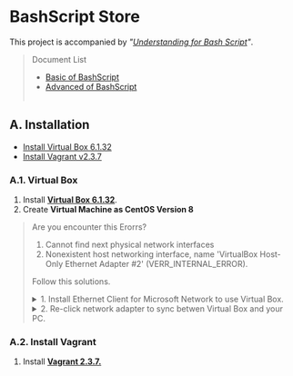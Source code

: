 # BashScript Store

This project is accompanied by _"[Understanding for Bash Script](https://www.notion.so/unchaptered/BashScript-12d7e97277684b7789c47cd68b7e2307?pvs=4)"_.

> Document List 
> - [Basic of BashScript](src/01_basic)
> - [Advanced of BashScript](src/02_advanced)
> <br><br>

## A. Installation

- [Install Virtual Box 6.1.32](./README.md#a1-virtual-box)
- [Install Vagrant v2.3.7](./README.md#a2-install-vagrant)

### A.1. Virtual Box

1. Install **[Virtual Box 6.1.32](https://download.virtualbox.org/virtualbox/6.1.32/)**.
2. Create **Virtual Machine as CentOS Version 8**

> Are you encounter this Erorrs? <br>
> 
> 1. Cannot find next physical network interfaces
> 2. Nonexistent host networking interface, name 'VirtualBox Host-Only Ethernet Adapter #2' (VERR_INTERNAL_ERROR).
>
> Follow this solutions. <br>
> 
> <details>
>    <summary> 1. Install Ethernet Client for Microsoft Network to use Virtual Box. </summary>
>        <image
>            style="width: 700px;"
>            src="images/virtualbox_ethernet_setup_01.png" />
>        <image
>            style="width: 700px;"
>            src="images/virtualbox_ethernet_setup_02.png" />
>        <image
>            style="width: 700px;"
>            src="images/virtualbox_ethernet_setup_03.png" />
> </details>
> <details>
>    <summary> 2. Re-click network adapter to sync betwen Virtual Box and your PC. </summary>
>        <image
>            style="width: 700px;"
>            src="images/virtualbox_network_adapter_01.png" />

### A.2. Install Vagrant

1. Install **[Vagrant 2.3.7.](https://developer.hashicorp.com/vagrant/docs/v2.3.7/installation)**

